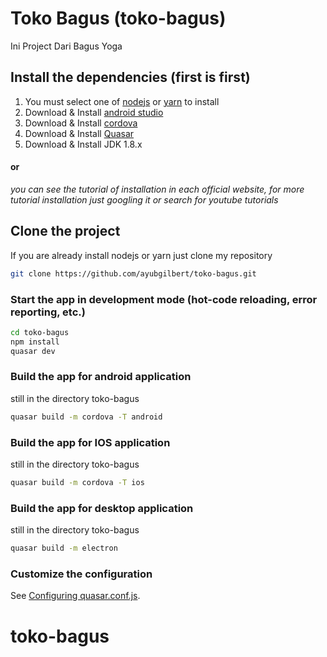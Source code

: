 # Toko Bagus (toko-bagus)

Ini Project Dari Bagus Yoga

## Install the dependencies (first is first)
1. You must select one of [nodejs](https://nodejs.org/en/download/) or [yarn](https://classic.yarnpkg.com/en/docs/install/#windows-stable) to install
2. Download & Install [android studio](https://developer.android.com/studio?hl=id)
3. Download & Install [cordova](https://cordova.apache.org/)
4. Download & Install [Quasar](quasar.dev)
5. Download & Install JDK 1.8.x
#### or
*you can see the tutorial of installation in each official website, for more tutorial installation just googling it or search for youtube tutorials*

## Clone the project
If you are already install nodejs or yarn just clone my repository
```bash
git clone https://github.com/ayubgilbert/toko-bagus.git
```


### Start the app in development mode (hot-code reloading, error reporting, etc.)
```bash
cd toko-bagus
npm install
quasar dev
```


### Build the app for android application
still in the directory toko-bagus
```bash
quasar build -m cordova -T android
```
### Build the app for IOS application
still in the directory toko-bagus
```bash
quasar build -m cordova -T ios
```
### Build the app for desktop application
still in the directory toko-bagus
```bash
quasar build -m electron
```

### Customize the configuration
See [Configuring quasar.conf.js](https://quasar.dev/quasar-cli/quasar-conf-js).
# toko-bagus
